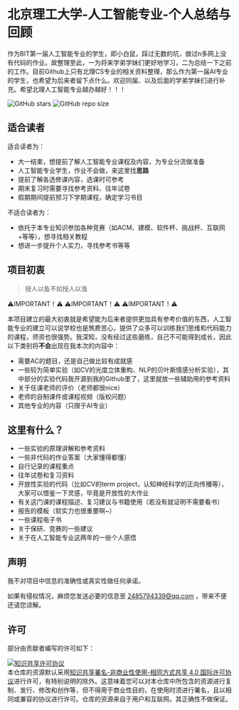 # 北京理工大学-人工智能专业-个人总结与回顾

作为BIT第一届人工智能专业的学生，即小白鼠，踩过无数的坑，做过n多网上没有代码的作业。故整理至此，一为将来学弟学妹们更好地学习，二为总结一下之前的工作。目前Github上只有北理CS专业的相关资料整理，那么作为第一届AI专业的学生，也希望为后来者留下点什么。欢迎同届、以及后面的学弟学妹们进行补充。希望北理人工智能专业越办越好！！！


![GitHub stars](https://img.shields.io/github/stars/Robin-WZQ/BIT-AI-personal-review.svg?style=social)
![GitHub repo size](https://img.shields.io/github/repo-size/Robin-WZQ/BIT-AI-personal-review.svg?style=social)

## 适合读者

适合读者为：

- 大一结束，想提前了解人工智能专业课程及内容，为专业分流做准备
- 人工智能专业学生，作业不会做，来这里找**思路**
- 提前了解各选修课内容，选课时可参考
- 期末复习时需要寻找参考资料、往年试卷
- 假期期间提前预习下学期课程，确定学习书目

不适合读者为：

- 依托于本专业知识参加各种竞赛（如ACM、建模、软件杯、挑战杯、互联网+等等），想寻找相关教程
- 想进一步提升个人实力，寻找参考书等等

## 项目初衷

> 授人以鱼不如授人以渔

⚠️IMPORTANT！⚠️   ⚠️IMPORTANT！⚠️   ⚠️IMPORTANT！⚠️

本项目建立的最大初衷就是希望能为后来者提供更加具有参考价值的东西，人工智能专业的建立可以说学校也是煞费苦心，提供了众多可以训练我们思维和代码能力的课程，师资也很强势。我深知，没有经过这些磨练，自己不可能得到成长，因此以下类别将**不会**出现在我本次的内容中：

- 需要AC的题目，还是自己做比较有成就感
- 一些较为简单实验（如CV的光度立体重构、NLP的贝叶斯情感分析实验），其中部分的实验代码我开源到我的Github里了，这里就放一些辅助用的参考资料
- 关于任课老师的评价（老师都很nice）
- 老师的自制课件或课程视频（版权问题）
- 其他专业的内容（只限于AI专业）

## 这里有什么？

- 一些实验的原理讲解和参考资料
- 一些非代码的作业答案（大家懂得都懂）
- 自行记录的课程重点
- 往年试卷和复习资料
- 开放性实验的代码（比如CV的term project，认知神经科学的正向传播等），大家可以借鉴一下灵感，毕竟是开放性的大作业
- 有关这门课的课程描述、复习建议与书籍使用（若没有就证明不需要看书）
- 报告的模板（软实力也很重要啊~）
- 一些课程电子书
- 关于保研、竞赛的一些建议
- 关于在人工智能专业这两年的一些个人感悟

## 声明
我不对项目中信息的准确性或真实性做任何承诺。

如果有侵权情况，麻烦您发送必要的信息至 2485794339@qq.com ，带来不便还请您谅解。

## 许可
部分由贡献者编写的许可如下：

<a rel="license" href="http://creativecommons.org/licenses/by-nc-sa/4.0/"><img alt="知识共享许可协议" style="border-width:0" src="https://i.creativecommons.org/l/by-nc-sa/4.0/88x31.png" /></a><br />本仓库的资源默认采用<a rel="license" href="http://creativecommons.org/licenses/by-nc-sa/4.0/deed.zh">知识共享署名-非商业性使用-相同方式共享 4.0 国际许可协议</a>进行许可，有特别说明的除外。这意味着您可以对本仓库中所包含的资源进行复制、发行、修改和创作等，但不得用于商业性目的，在使用时须进行署名，且以相同或兼容的协议进行许可。仓库的资源来自于用户和互联网，其正确性不做保证。


